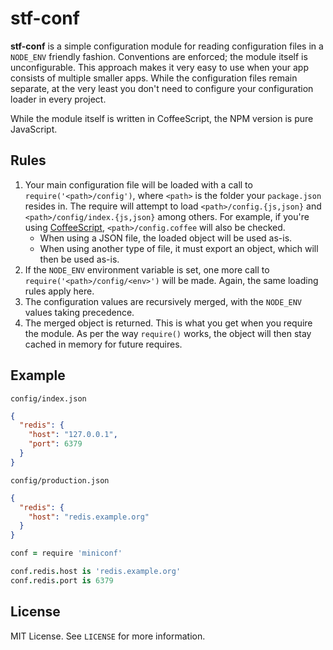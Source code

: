 # stf-conf

**stf-conf** is a simple configuration module for reading configuration files in a `NODE_ENV` friendly fashion. Conventions are enforced; the module itself is unconfigurable. This approach makes it very easy to use when your app consists of multiple smaller apps. While the configuration files remain separate, at the very least you don't need to configure your configuration loader in every project.

While the module itself is written in CoffeeScript, the NPM version is pure JavaScript.

## Rules

1. Your main configuration file will be loaded with a call to `require('<path>/config')`, where `<path>` is the folder your `package.json` resides in. The require will attempt to load `<path>/config.{js,json}` and `<path>/config/index.{js,json}` among others. For example, if you're using [CoffeeScript][coffeescript], `<path>/config.coffee` will also be checked.
    * When using a JSON file, the loaded object will be used as-is.
    * When using another type of file, it must export an object, which will then be used as-is.
2. If the `NODE_ENV` environment variable is set, one more call to `require('<path>/config/<env>')` will be made. Again, the same loading rules apply here.
3. The configuration values are recursively merged, with the `NODE_ENV` values taking precedence.
4. The merged object is returned. This is what you get when you require the module. As per the way `require()` works, the object will then stay cached in memory for future requires.

## Example

`config/index.json`

```json
{
  "redis": {
    "host": "127.0.0.1",
    "port": 6379
  }
}
```

`config/production.json`

```json
{
  "redis": {
    "host": "redis.example.org"
  }
}
```

```coffeescript
conf = require 'miniconf'

conf.redis.host is 'redis.example.org'
conf.redis.port is 6379
```

## License

MIT License. See `LICENSE` for more information.

[coffeescript]: <http://coffeescript.org/>
